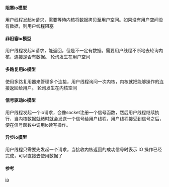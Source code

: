 <!-- @import "../puml/io模型.puml" -->

#### 阻塞io模型

用户线程发起io请求，需要等待内核将数据拷贝至用户空间。如果没有用户空间没有数据，则用户线程阻塞

#### 非阻塞io模型

用户线程发起io请求，能返回，但是不一定有数据。需要用户线程不断地去轮询内核，连接是否有数据。
轮询发生在用户空间

#### 多路复用io模型

使用多路复用器来管理多个连接，用户线程询问一次内核，内核就把能够操作的连接返回给用户。
轮询发生在内核空间


#### 信号驱动io模型

用户线程发起一个io请求，会像socket注册一个信号函数，然后用户线程继续执行，当内核数据就绪时就会发送一个信号给用户线程，用户线程接受到信号之后，便在信号函数中调用io读写操作。

#### 异步io模型

用户线程只需要先发起一个请求，当接收内核返回的成功信号时表示 IO 操作已经完成，可以直接去使用数据了


#### 参考

[io](http://learn.lianglianglee.com/PDF/%E9%9D%A2%E8%AF%95%E8%B5%84%E6%96%99.pdf)
